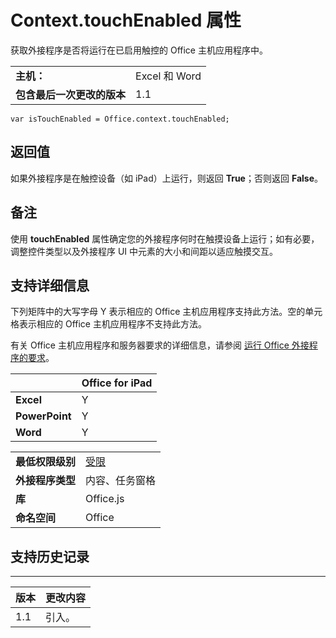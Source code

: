 
# <a name="context.touchenabled-property"></a>Context.touchEnabled 属性
获取外接程序是否将运行在已启用触控的 Office 主机应用程序中。

|||
|:-----|:-----|
|**主机：**|Excel 和 Word|
|**包含最后一次更改的版本**|1.1|

```
var isTouchEnabled = Office.context.touchEnabled;
```


## <a name="return-value"></a>返回值

如果外接程序是在触控设备（如 iPad）上运行，则返回 **True**；否则返回 **False**。


## <a name="remarks"></a>备注

使用  **touchEnabled** 属性确定您的外接程序何时在触摸设备上运行；如有必要，调整控件类型以及外接程序 UI 中元素的大小和间距以适应触摸交互。


## <a name="support-details"></a>支持详细信息


下列矩阵中的大写字母 Y 表示相应的 Office 主机应用程序支持此方法。空的单元格表示相应的 Office 主机应用程序不支持此方法。

有关 Office 主机应用程序和服务器要求的详细信息，请参阅 [运行 Office 外接程序的要求](../../docs/overview/requirements-for-running-office-add-ins.md)。

||**Office for iPad**|
|:-----|:-----|
|**Excel**|Y|
|**PowerPoint**|Y|
|**Word**|Y|

|||
|:-----|:-----|
|**最低权限级别**|[受限](../../docs/develop/requesting-permissions-for-api-use-in-content-and-task-pane-add-ins.md)|
|**外接程序类型**|内容、任务窗格|
|**库**|Office.js|
|**命名空间**|Office|

## <a name="support-history"></a>支持历史记录



****


|**版本**|**更改内容**|
|:-----|:-----|
|1.1|引入。|
